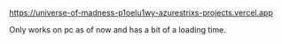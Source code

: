 https://universe-of-madness-p1oelu1wy-azurestrixs-projects.vercel.app


Only works on pc as of now and has a bit of a loading time.

